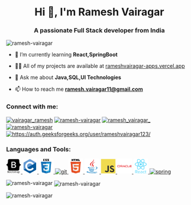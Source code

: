 <h1 align="center">Hi 👋, I'm Ramesh Vairagar</h1>
<h3 align="center">A passionate Full Stack developer from India</h3>

<p align="left"> <img src="https://komarev.com/ghpvc/?username=ramesh-vairagar&label=Profile%20views&color=0e75b6&style=flat" alt="ramesh-vairagar" /> </p>

- 🌱 I’m currently learning **React,SpringBoot**

- 👨‍💻 All of my projects are available at [rameshvairagar-apps.vercel.app](rameshvairagar-apps.vercel.app)

- 💬 Ask me about **Java,SQL,UI Technologies**

- 📫 How to reach me **ramesh.vairagar11@gmail.com**

<h3 align="left">Connect with me:</h3>
<p align="left">
<a href="https://twitter.com/vairagar_ramesh" target="blank"><img align="center" src="https://raw.githubusercontent.com/rahuldkjain/github-profile-readme-generator/master/src/images/icons/Social/twitter.svg" alt="vairagar_ramesh" height="30" width="40" /></a>
<a href="https://linkedin.com/in/ramesh-vairagar" target="blank"><img align="center" src="https://raw.githubusercontent.com/rahuldkjain/github-profile-readme-generator/master/src/images/icons/Social/linked-in-alt.svg" alt="ramesh-vairagar" height="30" width="40" /></a>
<a href="https://instagram.com/ramesh_vairagar_" target="blank"><img align="center" src="https://raw.githubusercontent.com/rahuldkjain/github-profile-readme-generator/master/src/images/icons/Social/instagram.svg" alt="ramesh_vairagar_" height="30" width="40" /></a>
<a href="https://www.leetcode.com/ramesh-vairagar" target="blank"><img align="center" src="https://raw.githubusercontent.com/rahuldkjain/github-profile-readme-generator/master/src/images/icons/Social/leet-code.svg" alt="ramesh-vairagar" height="30" width="40" /></a>
<a href="https://auth.geeksforgeeks.org/user/https://auth.geeksforgeeks.org/user/rameshvairagar123/" target="blank"><img align="center" src="https://raw.githubusercontent.com/rahuldkjain/github-profile-readme-generator/master/src/images/icons/Social/geeks-for-geeks.svg" alt="https://auth.geeksforgeeks.org/user/rameshvairagar123/" height="30" width="40" /></a>
</p>

<h3 align="left">Languages and Tools:</h3>
<p align="left"> <a href="https://getbootstrap.com" target="_blank" rel="noreferrer"> <img src="https://raw.githubusercontent.com/devicons/devicon/master/icons/bootstrap/bootstrap-plain-wordmark.svg" alt="bootstrap" width="40" height="40"/> </a> <a href="https://www.cprogramming.com/" target="_blank" rel="noreferrer"> <img src="https://raw.githubusercontent.com/devicons/devicon/master/icons/c/c-original.svg" alt="c" width="40" height="40"/> </a> <a href="https://www.w3schools.com/css/" target="_blank" rel="noreferrer"> <img src="https://raw.githubusercontent.com/devicons/devicon/master/icons/css3/css3-original-wordmark.svg" alt="css3" width="40" height="40"/> </a> <a href="https://git-scm.com/" target="_blank" rel="noreferrer"> <img src="https://www.vectorlogo.zone/logos/git-scm/git-scm-icon.svg" alt="git" width="40" height="40"/> </a> <a href="https://www.w3.org/html/" target="_blank" rel="noreferrer"> <img src="https://raw.githubusercontent.com/devicons/devicon/master/icons/html5/html5-original-wordmark.svg" alt="html5" width="40" height="40"/> </a> <a href="https://www.java.com" target="_blank" rel="noreferrer"> <img src="https://raw.githubusercontent.com/devicons/devicon/master/icons/java/java-original.svg" alt="java" width="40" height="40"/> </a> <a href="https://developer.mozilla.org/en-US/docs/Web/JavaScript" target="_blank" rel="noreferrer"> <img src="https://raw.githubusercontent.com/devicons/devicon/master/icons/javascript/javascript-original.svg" alt="javascript" width="40" height="40"/> </a> <a href="https://www.oracle.com/" target="_blank" rel="noreferrer"> <img src="https://raw.githubusercontent.com/devicons/devicon/master/icons/oracle/oracle-original.svg" alt="oracle" width="40" height="40"/> </a> <a href="https://reactjs.org/" target="_blank" rel="noreferrer"> <img src="https://raw.githubusercontent.com/devicons/devicon/master/icons/react/react-original-wordmark.svg" alt="react" width="40" height="40"/> </a> <a href="https://spring.io/" target="_blank" rel="noreferrer"> <img src="https://www.vectorlogo.zone/logos/springio/springio-icon.svg" alt="spring" width="40" height="40"/> </a> </p>

<p><img align="left" src="https://github-readme-stats.vercel.app/api/top-langs?username=ramesh-vairagar&show_icons=true&locale=en&layout=compact" alt="ramesh-vairagar" /></p>

<p>&nbsp;<img align="center" src="https://github-readme-stats.vercel.app/api?username=ramesh-vairagar&show_icons=true&locale=en" alt="ramesh-vairagar" /></p>

<p><img align="center" src="https://github-readme-streak-stats.herokuapp.com/?user=ramesh-vairagar&" alt="ramesh-vairagar" /></p>

